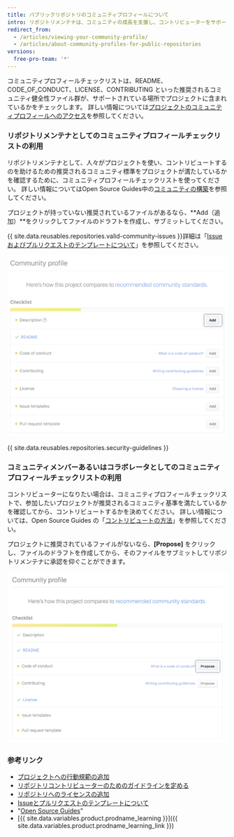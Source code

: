 ```yaml
---
title: パブリックリポジトリのコミュニティプロフィールについて
intro: リポジトリメンテナは、コミュニティの成長を支援し、コントリビューターをサポートする方法を学ぶために、パブリックリポジトリのコミュニティプロフィールをレビューできます。 コントリビューターは、プロジェクトにコントリビュートしたいかを知るために、パブリックリポジトリのコミュニティプロフィールを見ることができます。
redirect_from:
  - /articles/viewing-your-community-profile/
  - /articles/about-community-profiles-for-public-repositories
versions:
  free-pro-team: '*'
---
```


コミュニティプロフィールチェックリストは、README、CODE_OF_CONDUCT、LICENSE、CONTRIBUTING といった推奨されるコミュニティ健全性ファイル群が、サポートされている場所でプロジェクトに含まれているかをチェックします。 詳しい情報については[プロジェクトのコミュニティプロフィールへのアクセス](/articles/accessing-a-project-s-community-profile)を参照してください。

### リポジトリメンテナとしてのコミュニティプロフィールチェックリストの利用

リポジトリメンテナとして、人々がプロジェクトを使い、コントリビュートするのを助けるための推奨されるコミュニティ標準をプロジェクトが満たしているかを確認するために、コミュニティプロフィールチェックリストを使ってください。 詳しい情報についてはOpen Source Guides中の[コミュニティの構築](https://opensource.guide/building-community/)を参照してください。

プロジェクトが持っていない推奨されているファイルがあるなら、**Add（追加）**をクリックしてファイルのドラフトを作成し、サブミットしてください。

{{ site.data.reusables.repositories.valid-community-issues }}詳細は「[Issue およびプルリクエストのテンプレートについて](/articles/about-issue-and-pull-request-templates)」を参照してください。

![メンテナのための推奨されるコミュニティ標準を持つコミュニティプロフィールチェックリスト](/assets/images/help/repository/add-button-community-profile.png)

{{ site.data.reusables.repositories.security-guidelines }}

### コミュニティメンバーあるいはコラボレータとしてのコミュニティプロフィールチェックリストの利用

コントリビューターになりたい場合は、コミュニティプロフィールチェックリストで、参加したいプロジェクトが推奨されるコミュニティ基準を満たしているかを確認してから、コントリビュートするかを決めてください。 詳しい情報については、Open Source Guides の「[コントリビュートの方法](https://opensource.guide/how-to-contribute/#anatomy-of-an-open-source-project)」を参照してください。

プロジェクトに推奨されているファイルがないなら、**[Propose]** をクリックし、ファイルのドラフトを作成してから、そのファイルをサブミットしてリポジトリメンテナに承認を仰ぐことができます。

![コントリビューターのための推奨されるコミュニティ標準を持つコミュニティプロフィールチェックリスト](/assets/images/help/repository/propose-button-community-profile.png)

### 参考リンク

- [プロジェクトへの行動規範の追加](/articles/adding-a-code-of-conduct-to-your-project)
- [リポジトリコントリビューターのためのガイドラインを定める](/articles/setting-guidelines-for-repository-contributors)
- [リポジトリへのライセンスの追加](/articles/adding-a-license-to-a-repository)
- [Issueとプルリクエストのテンプレートについて](/articles/about-issue-and-pull-request-templates)
- "[Open Source Guides](https://opensource.guide/)"
- [{{ site.data.variables.product.prodname_learning }}]({{ site.data.variables.product.prodname_learning_link }})

